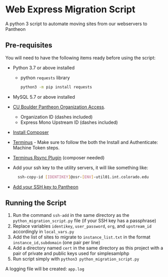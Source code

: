 # Web Express Migration Script

A python 3 script to automate moving sites from our webservers to Pantheon

## Pre-requisites

You will need to have the following items ready before using the script:

- Python 3.7 or above installed
  - python `requests` library

    ```bash
    python3 -m pip install requests
    ```

- MySQL 5.7 or above installed

- [CU Boulder Pantheon Organization Access](https://dashboard.pantheon.io/login).
  - Organization ID (dashes included)
  - Express Mono Upstream ID (dashes included)

- [Install Composer](https://tecadmin.net/install-composer-on-macos/)

- [Terminus](https://pantheon.io/docs/terminus/install/) - Make sure to follow the both the Install and Authenticate: Machine Token steps.

- [Terminus Rsync Plugin](https://github.com/pantheon-systems/terminus-rsync-plugin) (composer needed)

- Add your ssh key to the utility servers, it will like something like:
  
  ```bash
    ssh-copy-id [IDENTIKEY]@osr-[ENV]-util01.int.colorado.edu
  ```

- [Add your SSH key to Pantheon](https://pantheon.io/docs/ssh-keys#add-your-ssh-key-to-pantheon)

## Running the Script

1. Run the command `ssh-add` in the same directory as the `python_migration_script.py` file (if your SSH key has a passphrase)
2. Replace variables `identikey`, `user_password`, `org`, and `upstream_id` accordingly in `local_vars.py`
3. Add the list of sites to migrate to `instance_list.txt` in the format `instance_id,subdomain` (one pair per line)
4. Add a directory named `cert` in the same directory as this project with a pair of private and public keys used for simplesamlphp
5. Run script simply with `python3 python_migration_script.py`

A logging file will be created: `app.log`
